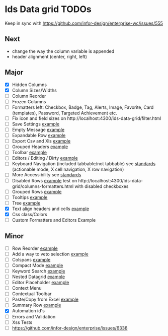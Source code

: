 # Ids Data grid TODOs

Keep in sync with https://github.com/infor-design/enterprise-wc/issues/555

## Next

- change the way the column variable is appended
- header alignment (center, right, left)

## Major

- [x] Hidden Columns
- [x] Column Sizes/Widths
- [ ] Column Reorder
- [ ] Frozen Columns
- [ ] Formatters left: Checkbox, Badge, Tag, Alerts, Image, Favorite, Card (templates), Password, Targeted Achievement etc.
- [ ] Fix icon and field sizes on http://localhost:4300/ids-data-grid/filter.html
- [ ] Save Settings [example](https://main-enterprise.demo.design.infor.com/components/datagrid/test-save-settings.html)
- [ ] Empty Message [example](https://main-enterprise.demo.design.infor.com/components/datagrid/example-empty-message.html)
- [ ] Expandable Row [example](https://main-enterprise.demo.design.infor.com/components/datagrid/example-expandable-row.html)
- [ ] Export Csv and Xls [example](https://main-enterprise.demo.design.infor.com/components/datagrid/example-export-from-button.html)
- [ ] Grouped Headers [example](https://main-enterprise.demo.design.infor.com/components/datagrid/example-grouped-headers.html)
- [ ] Toolbar [example](https://main-enterprise.demo.design.infor.com/components/datagrid/example-custom-toolbar.html)
- [ ] Editors / Editing / Dirty [example](https://www.w3.org/TR/wai-aria-practices/examples/grid/dataGrids.html)
- [ ] Keyboard Navigation (included tabbable/not tabbable) see [standards](https://www.w3.org/TR/wai-aria-practices/#keyboard-interaction-for-layout-grids) (actionable mode, X cell navigation, X row navigation)
- [ ] More Accessibility see [standards](https://design.infor.com/code/ids-enterprise/latest/listview#accessibility)
- [ ] Disabled Rows [example](https://main-enterprise.demo.design.infor.com/components/datagrid/example-disabled-rows.html) test on http://localhost:4300/ids-data-grid/columns-formatters.html with disabled checkboxes
- [ ] Grouped Rows [example](https://main-enterprise.demo.design.infor.com/components/datagrid/example-grouping-filter.html)
- [ ] Tooltips [example](https://main-enterprise.demo.design.infor.com/components/datagrid/tooltips.html)
- [ ] Tree [example](https://main-enterprise.demo.design.infor.com/components/datagrid/example-tree.html)
- [x] Text align headers and cells [example](https://main-enterprise.demo.design.infor.com/components/datagrid/test-alerts-right-align.html)
- [x] Css class/Colors
- [ ] Custom Formatters and Editors Example

## Minor

- [ ] Row Reorder [example](https://main-enterprise.demo.design.infor.com/components/datagrid/example-row-reorder.html)
- [ ] Add a way to veto selection [example](https://main-enterprise.demo.design.infor.com/components/datagrid/example-beforeselect-veto.html)
- [ ] Colspans [example](https://main-enterprise.demo.design.infor.com/components/datagrid/example-colspan.html)
- [ ] Compact Mode [example](https://main-enterprise.demo.design.infor.com/components/datagrid/example-compact-mode.html)
- [ ] Keyword Search [example](https://main-enterprise.demo.design.infor.com/components/datagrid/example-keyword-search.html)
- [ ] Nested Datagrid [example](https://main-enterprise.demo.design.infor.com/components/datagrid/example-nested-grids.html)
- [ ] Editor Placeholder [example](https://main-enterprise.demo.design.infor.com/components/datagrid/example-placeholder.html)
- [ ] Context Menu
- [ ] Contextual Toolbar
- [ ] Paste/Copy from Excel [example](https://main-enterprise.demo.design.infor.com/components/datagrid/test-copy-paste-from-excel.html)
- [ ] Summary Row [example](https://main-enterprise.demo.design.infor.com/components/datagrid/test-summary-row-pager.html)
- [x] Automation id's
- [ ] Errors and Validation
- [ ] Xss Tests
- [ ] https://github.com/infor-design/enterprise/issues/6338
